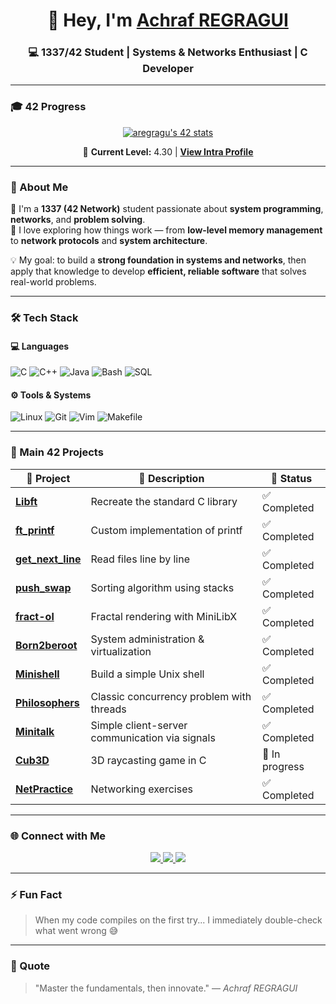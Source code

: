 <!-- 💻 Achraf REGRAGUI | GitHub Profile README -->

<h1 align="center">👋 Hey, I'm <a href="https://www.linkedin.com/in/achraf-regragui/" target="_blank">Achraf REGRAGUI</a></h1>
<h3 align="center">💻 1337/42 Student | Systems & Networks Enthusiast | C Developer</h3>

---

### 🎓 42 Progress

<p align="center">
  <a href="https://profile.intra.42.fr/users/aregragu" target="_blank">
    <img src="https://badge.mediaplus.ma/greenbinary/aregragu?1337Badge=off&UM6P=off" alt="aregragu's 42 stats" />
  </a>
</p>

<p align="center">
  🎯 <strong>Current Level:</strong> 4.30 | 
  <a href="https://profile.intra.42.fr/users/aregragu" target="_blank">
    <strong>View Intra Profile</strong>
  </a>
</p>

---

### 🧠 About Me

🚀 I'm a **1337 (42 Network)** student passionate about **system programming**, **networks**, and **problem solving**.  
🧩 I love exploring how things work — from **low-level memory management** to **network protocols** and **system architecture**.

💡 My goal: to build a **strong foundation in systems and networks**, then apply that knowledge to develop **efficient, reliable software** that solves real-world problems.

---

### 🛠️ Tech Stack

#### 💻 Languages
![C](https://img.shields.io/badge/C-00599C?style=for-the-badge&logo=c&logoColor=white)
![C++](https://img.shields.io/badge/C++-00599C?style=for-the-badge&logo=cplusplus&logoColor=white)
![Java](https://img.shields.io/badge/Java-ED8B00?style=for-the-badge&logo=openjdk&logoColor=white)
![Bash](https://img.shields.io/badge/Bash-121011?style=for-the-badge&logo=gnu-bash&logoColor=white)
![SQL](https://img.shields.io/badge/SQL-4479A1?style=for-the-badge&logo=mysql&logoColor=white)

#### ⚙️ Tools & Systems
![Linux](https://img.shields.io/badge/Linux-FCC624?style=for-the-badge&logo=linux&logoColor=black)
![Git](https://img.shields.io/badge/Git-F05032?style=for-the-badge&logo=git&logoColor=white)
![Vim](https://img.shields.io/badge/Vim-019733?style=for-the-badge&logo=vim&logoColor=white)
![Makefile](https://img.shields.io/badge/Makefile-000000?style=for-the-badge&logo=gnu&logoColor=white)

---

### 🧩 Main 42 Projects

| 🧩 Project | 📝 Description | 🚀 Status |
|------------|----------------|------------|
| [**Libft**](https://github.com/REGRAGUI-Achraf/libft) | Recreate the standard C library | ✅ Completed |
| [**ft_printf**](https://github.com/REGRAGUI-Achraf/ft_printf) | Custom implementation of printf | ✅ Completed |
| [**get_next_line**](https://github.com/REGRAGUI-Achraf/get_next_line) | Read files line by line | ✅ Completed |
| [**push_swap**](https://github.com/REGRAGUI-Achraf/push_swap) | Sorting algorithm using stacks | ✅ Completed |
| [**fract-ol**](https://github.com/REGRAGUI-Achraf/fract-ol) | Fractal rendering with MiniLibX | ✅ Completed |
| [**Born2beroot**](https://github.com/REGRAGUI-Achraf/Born2beroot) | System administration & virtualization | ✅ Completed |
| [**Minishell**](https://github.com/REGRAGUI-Achraf/minishell) | Build a simple Unix shell | ✅ Completed |
| [**Philosophers**](https://github.com/REGRAGUI-Achraf/philosophers) | Classic concurrency problem with threads | ✅ Completed |
| [**Minitalk**](https://github.com/REGRAGUI-Achraf/minitalk) | Simple client-server communication via signals | ✅ Completed |
| [**Cub3D**](https://github.com/REGRAGUI-Achraf/cub3d) | 3D raycasting game in C | 🚀 In progress |
| [**NetPractice**](https://github.com/REGRAGUI-Achraf/netpractice) | Networking exercises | ✅ Completed |

---

### 🌐 Connect with Me

<p align="center">
  <a href="https://www.linkedin.com/in/achraf-regragui/" target="_blank">
    <img src="https://img.shields.io/badge/LinkedIn-Achraf%20REGRAGUI-blue?style=for-the-badge&logo=linkedin&logoColor=white" />
  </a>

  
  <a href="https://github.com/REGRAGUI-Achraf" target="_blank">
    <img src="https://img.shields.io/badge/GitHub-REGRAGUI--Achraf-black?style=for-the-badge&logo=github" />
  </a>

  
  <a href="mailto:achrafregragui01@gmail.com">
    <img src="https://img.shields.io/badge/Email-achrafregragui01%40gmail.com-red?style=for-the-badge&logo=gmail&logoColor=white" />
  </a>
</p>

---

### ⚡ Fun Fact
> When my code compiles on the first try... I immediately double-check what went wrong 😅  

---

### 🧭 Quote
> "Master the fundamentals, then innovate." — *Achraf REGRAGUI*

